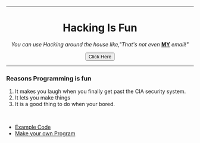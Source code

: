 
<html>
  <head>
    <meta charset="utf-8">
    <title>Hello Asher</title>
  </head>
    <hr>
  <body>
    <center>
    <h1>Hacking Is Fun</h1>
    <p><em> You can use Hacking around the house like,"That's not even </em> <strong><u>MY</u></strong><em> email!"</em></p>
    <button onclick="https://www.udemy.com/?utm_source=adwords-brand&utm_medium=udemyads&utm_campaign=Brand-Udemy_la.EN_cc.US&utm_term=_._ag_78616515599_._ad_388789121975_._de_c_._dm__._pl__._ti_aud-325382095161:kwd-310556426868_._li_9017277_._pd__._&utm_term=_._pd__._kw_udemy_._&matchtype=e&gclid=CjwKCAiA3OzvBRBXEiwALNKDP1jUTzymNy9lNTyW1DoAs43f5bkT4vOvhasMUcNAla0YOqTwGrvs7xoCB8cQAvD_BwE">Click Here</button>
    <hr>
  </center>
    <h3>Reasons Programming is fun</h3>
    <ol>
      <li>It makes you laugh when you finally get past the CIA security system. </li>
      <li>It lets you make things</li>
      <li>It is a good thing to do when your bored. </li>
    </ol>
    <br>
    <ul>
      <li><a href="Example Puns.html">Example Code</a></li>
      <li><a href="Make your own Pun.html">Make your own Program</a></li>
    </ul>
  </body>
</html>
